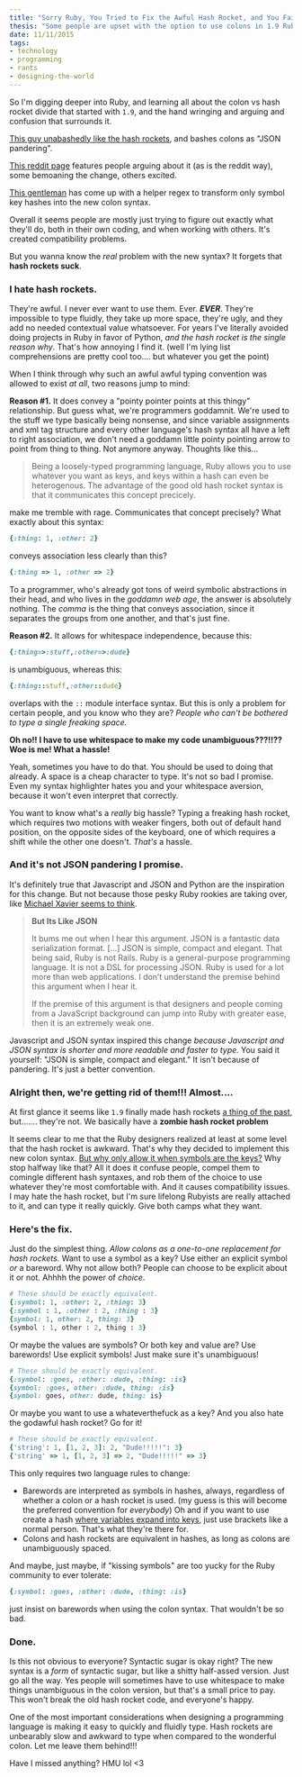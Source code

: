 ```yaml
---
title: "Sorry Ruby, You Tried to Fix the Awful Hash Rocket, and You Failed"
thesis: "Some people are upset with the option to use colons in 1.9 Ruby hashes. I say they DIDN'T GO FAR ENOUGH."
date: 11/11/2015
tags:
- technology
- programming
- rants
- designing-the-world
---
```


So I'm digging deeper into Ruby, and learning all about the colon vs hash rocket divide that started with `1.9`, and the hand wringing and arguing and confusion that surrounds it.

[This guy unabashedly like the hash rockets](http://michaelxavier.net/posts/2011-07-01-I-Dont-Understand-The-New-Ruby-Hash-Syntax.html), and bashes colons as "JSON pandering". 

[This reddit page](https://www.reddit.com/r/ruby/comments/1hj641/since_187_is_retiring_will_you_continue_using/) features people arguing about it (as is the reddit way), some bemoaning the change, others excited.

[This gentleman](http://www.itm-labs.de/blog/transforming-rubys-hashrocket/) has come up with a helper regex to transform only symbol key hashes into the new colon syntax.

Overall it seems people are mostly just trying to figure out exactly what they'll do, both in their own coding, and when working with others. It's created compatibility problems.

But you wanna know the *real* problem with the new syntax? It forgets that **hash rockets suck**.


### I hate hash rockets.

They're awful. I never ever want to use them. Ever. **_EVER_**. They're impossible to type fluidly, they take up more space, they're ugly, and they add no needed contextual value whatsoever. For years I've literally avoided doing projects in Ruby in favor of Python, *and the hash rocket is the single reason why*. That's how annoying I find it. (well I'm lying list comprehensions are pretty cool too.... but whatever you get the point)

When I think through why such an awful awful typing convention was allowed to exist *at all*, two reasons jump to mind: 

**Reason #1.** It does convey a "pointy pointer points at this thingy" relationship. But guess what, we're programmers goddamnit. We're used to the stuff we type basically being nonsense, and since variable assignments and xml tag structure and every other language's hash syntax all have a left to right association, we don't need a goddamn little pointy pointing arrow to point from thing to thing. Not anymore anyway. Thoughts like this...

> Being a loosely-typed programming language, Ruby allows you to use whatever you want as keys, and keys within a hash can even be heterogenous. The advantage of the good old hash rocket syntax is that it communicates this concept precicely.

make me tremble with rage. Communicates that concept precisely? What exactly about this syntax:

```ruby
{:thing: 1, :other: 2}
```

conveys association less clearly than this?

```ruby
{:thing => 1, :other => 2}
```

To a programmer, who's already got tons of weird symbolic abstractions in their head, and who lives in the *goddamn web age*, the answer is absolutely nothing. The *comma* is the thing that conveys association, since it separates the groups from one another, and that's just fine.

**Reason #2.** It allows for whitespace independence, because this:

```ruby
{:thing=>:stuff,:other=>:dude}
```

is unambiguous, whereas this:

```ruby
{:thing::stuff,:other::dude}
```

overlaps with the `::` module interface syntax. But this is only a problem for certain people, and you know who they are? *People who can't be bothered to type a single freaking space.*

**Oh no!! I have to use whitespace to make my code unambiguous???!!?? Woe is me! What a hassle!**

Yeah, sometimes you have to do that. You should be used to doing that already. A space is a cheap character to type. It's not so bad I promise. Even my syntax highlighter hates you and your whitespace aversion, because it won't even interpret that correctly.

You want to know what's a *really* big hassle? Typing a freaking hash rocket, which requires two motions with weaker fingers, both out of default hand position, on the opposite sides of the keyboard, one of which requires a shift while the other one doesn't. *That's* a hassle.


### And it's not JSON pandering I promise.

It's definitely true that Javascript and JSON and Python are the inspiration for this change. But not because those pesky Ruby rookies are taking over, like [Michael Xavier seems to think](http://michaelxavier.net/posts/2011-07-01-I-Dont-Understand-The-New-Ruby-Hash-Syntax.html).

> **But Its Like JSON**
>
> It bums me out when I hear this argument. JSON is a fantastic data serialization format. [...] JSON is simple, compact and elegant. That being said, Ruby is not Rails. Ruby is a general-purpose programming language. It is not a DSL for processing JSON. Ruby is used for a lot more than web applications. I don’t understand the premise behind this argument when I hear it.
>
> If the premise of this argument is that designers and people coming from a JavaScript background can jump into Ruby with greater ease, then it is an extremely weak one.

Javascript and JSON syntax inspired this change *because Javascript and JSON syntax is shorter and more readable and faster to type.* You said it yourself: "JSON is simple, compact and elegant." It isn't because of pandering. It's just a better convention.


### Alright then, we're getting rid of them!!! Almost....

At first glance it seems like `1.9` finally made hash rockets [a thing of the past](http://web.archive.org/web/20130909062027/http://peepcode.com/blog/2011/rip-ruby-hash-rocket-syntax), but....... they're not. We basically have a **<scare-chord>zombie hash rocket problem</scare-chord>**

It seems clear to me that the Ruby designers realized at least at some level that the hash rocket is awkward. That's why they decided to implement this new colon syntax. [But why only allow it when symbols are the keys?](http://stackoverflow.com/questions/8675206/is-there-any-difference-between-the-key-value-and-key-value-hash-no) Why stop halfway like that? All it does it confuse people, compel them to comingle different hash syntaxes, and rob them of the choice to use whatever they're most comfortable with. And it causes compatibility issues. I may hate the hash rocket, but I'm sure lifelong Rubyists are really attached to it, and can type it really quickly. Give both camps what they want.


### Here's the fix.

Just do the simplest thing. *Allow colons as a one-to-one replacement for hash rockets.* Want to use a symbol as a key? Use either an explicit symbol *or* a bareword. Why not allow both? People can choose to be explicit about it or not. Ahhhh the power of *choice*.

```ruby
# These should be exactly equivalent.
{:symbol: 1, :other: 2, :thing: 3}
{:symbol : 1, :other : 2, :thing : 3}
{symbol: 1, other: 2, thing: 3}
{symbol : 1, other : 2, thing : 3}
```

Or maybe the values are symbols? Or both key and value are? Use barewords! Use explicit symbols! Just make sure it's unambiguous!

```ruby
# These should be exactly equivalent.
{:symbol: :goes, :other: :dude, :thing: :is}
{symbol: :goes, other: :dude, thing: :is}
{symbol: goes, other: dude, thing: is}
```

Or maybe you want to use a whateverthefuck as a key? And you also hate the godawful hash rocket? Go for it!

```ruby
# These should be exactly equivalent.
{'string': 1, [1, 2, 3]: 2, "Dude!!!!!": 3}
{'string' => 1, [1, 2, 3] => 2, "Dude!!!!!" => 3}
```

This only requires two language rules to change:
* Barewords are interpreted as symbols in hashes, always, regardless of whether a colon or a hash rocket is used. (my guess is this will become the preferred convention for *everybody*) Oh and if you want to use create a hash [where variables expand into keys](http://stackoverflow.com/questions/21440745/creating-a-hash-key-from-a-variable-in-ruby), just use brackets like a normal person. That's what they're there for.
* Colons and hash rockets are equivalent in hashes, as long as colons are unambiguously spaced.

And maybe, just maybe, if "kissing symbols" are too yucky for the Ruby community to ever tolerate:

```ruby
{:symbol: :goes, :other: :dude, :thing: :is}
```

just insist on barewords when using the colon syntax. That wouldn't be so bad.


### Done.

Is this not obvious to everyone? Syntactic sugar is okay right? The new syntax is a *form* of syntactic sugar, but like a shitty half-assed version. Just go all the way. Yes people will sometimes have to use whitespace to make things unambiguous in the colon version, but that's a small price to pay. This won't break the old hash rocket code, and everyone's happy.

One of the most important considerations when designing a programming language is making it easy to quickly and fluidly type. Hash rockets are unbearably slow and awkward to type when compared to the wonderful colon. Let me leave them behind!!!

Have I missed anything? HMU lol <3